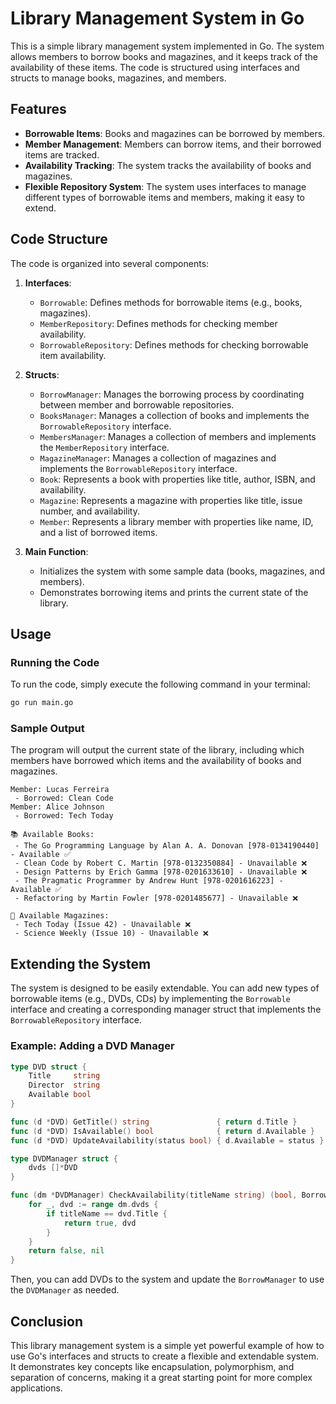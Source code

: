 # Library Management System in Go

This is a simple library management system implemented in Go. The system allows members to borrow books and magazines, and it keeps track of the availability of these items. The code is structured using interfaces and structs to manage books, magazines, and members.

## Features

- **Borrowable Items**: Books and magazines can be borrowed by members.
- **Member Management**: Members can borrow items, and their borrowed items are tracked.
- **Availability Tracking**: The system tracks the availability of books and magazines.
- **Flexible Repository System**: The system uses interfaces to manage different types of borrowable items and members, making it easy to extend.

## Code Structure

The code is organized into several components:

1. **Interfaces**:
   - `Borrowable`: Defines methods for borrowable items (e.g., books, magazines).
   - `MemberRepository`: Defines methods for checking member availability.
   - `BorrowableRepository`: Defines methods for checking borrowable item availability.

2. **Structs**:
   - `BorrowManager`: Manages the borrowing process by coordinating between member and borrowable repositories.
   - `BooksManager`: Manages a collection of books and implements the `BorrowableRepository` interface.
   - `MembersManager`: Manages a collection of members and implements the `MemberRepository` interface.
   - `MagazineManager`: Manages a collection of magazines and implements the `BorrowableRepository` interface.
   - `Book`: Represents a book with properties like title, author, ISBN, and availability.
   - `Magazine`: Represents a magazine with properties like title, issue number, and availability.
   - `Member`: Represents a library member with properties like name, ID, and a list of borrowed items.

3. **Main Function**:
   - Initializes the system with some sample data (books, magazines, and members).
   - Demonstrates borrowing items and prints the current state of the library.

## Usage

### Running the Code

To run the code, simply execute the following command in your terminal:

```bash
go run main.go
```

### Sample Output

The program will output the current state of the library, including which members have borrowed which items and the availability of books and magazines.

```plaintext
Member: Lucas Ferreira
 - Borrowed: Clean Code
Member: Alice Johnson
 - Borrowed: Tech Today

📚 Available Books:
 - The Go Programming Language by Alan A. A. Donovan [978-0134190440] - Available ✅
 - Clean Code by Robert C. Martin [978-0132350884] - Unavailable ❌
 - Design Patterns by Erich Gamma [978-0201633610] - Unavailable ❌
 - The Pragmatic Programmer by Andrew Hunt [978-0201616223] - Available ✅
 - Refactoring by Martin Fowler [978-0201485677] - Unavailable ❌

📰 Available Magazines:
 - Tech Today (Issue 42) - Unavailable ❌
 - Science Weekly (Issue 10) - Unavailable ❌
```

## Extending the System

The system is designed to be easily extendable. You can add new types of borrowable items (e.g., DVDs, CDs) by implementing the `Borrowable` interface and creating a corresponding manager struct that implements the `BorrowableRepository` interface.

### Example: Adding a DVD Manager

```go
type DVD struct {
    Title     string
    Director  string
    Available bool
}

func (d *DVD) GetTitle() string               { return d.Title }
func (d *DVD) IsAvailable() bool              { return d.Available }
func (d *DVD) UpdateAvailability(status bool) { d.Available = status }

type DVDManager struct {
    dvds []*DVD
}

func (dm *DVDManager) CheckAvailability(titleName string) (bool, Borrowable) {
    for _, dvd := range dm.dvds {
        if titleName == dvd.Title {
            return true, dvd
        }
    }
    return false, nil
}
```

Then, you can add DVDs to the system and update the `BorrowManager` to use the `DVDManager` as needed.

## Conclusion

This library management system is a simple yet powerful example of how to use Go's interfaces and structs to create a flexible and extendable system. It demonstrates key concepts like encapsulation, polymorphism, and separation of concerns, making it a great starting point for more complex applications.